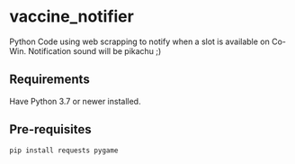 # vaccine_notifier
Python Code using web scrapping to notify when a slot is available on Co-Win.
Notification sound will be pikachu ;)

## Requirements
Have Python 3.7 or newer installed.

## Pre-requisites
```
pip install requests pygame
``` 
